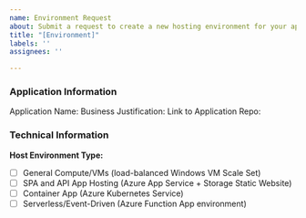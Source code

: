 ```yaml
---
name: Environment Request
about: Submit a request to create a new hosting environment for your app in Azure.
title: "[Environment]"
labels: ''
assignees: ''

---
```


### Application Information
Application Name: 
Business Justification: 
Link to Application Repo: 

### Technical Information
**Host Environment Type:**
- [ ] General Compute/VMs (load-balanced Windows VM Scale Set)
- [ ] SPA and API App Hosting (Azure App Service + Storage Static Website)
- [ ] Container App (Azure Kubernetes Service)
- [ ] Serverless/Event-Driven (Azure Function App environment)
